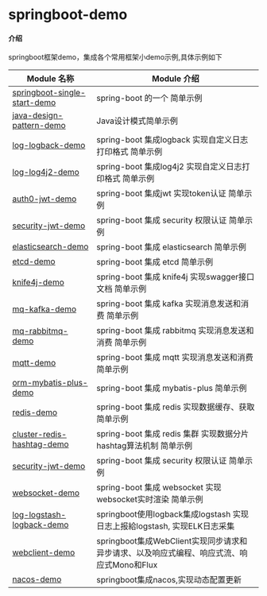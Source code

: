 # springboot-demo

#### 介绍

springboot框架demo，集成各个常用框架小demo示例,具体示例如下

| Module 名称                                                             | Module 介绍                                                  |
|-----------------------------------------------------------------------|------------------------------------------------------------|
| [springboot-single-start-demo](./springboot-single-start-demo)        | spring-boot 的一个 简单示例                                       |
| [java-design-pattern-demo](./java-design-pattern-demo)                | Java设计模式简单示例                                               |
| [log-logback-demo](./springboot-log-logback-demo)                     | spring-boot 集成logback 实现自定义日志打印格式 简单示例                     |
| [log-log4j2-demo](./springboot-log-log4j2-demo)                       | spring-boot 集成log4j2 实现自定义日志打印格式 简单示例                      |
| [auth0-jwt-demo](./springboot-auth0-jwt-demo)                         | spring-boot 集成jwt 实现token认证 简单示例                           |
| [security-jwt-demo](./springboot-security-jwt-demo)                   | spring-boot 集成 security 权限认证 简单示例                          |
| [elasticsearch-demo](./springboot-elasticsearch-rest-client-demo)     | spring-boot 集成 elasticsearch 简单示例                          |
| [etcd-demo](./springboot-etcd-demo)                                   | spring-boot 集成 etcd 简单示例                                   |
| [knife4j-demo](./springboot-knife4j-demo)                             | spring-boot 集成 knife4j 实现swagger接口文档 简单示例                  |
| [mq-kafka-demo](./springboot-mq-kafka-demo)                           | spring-boot 集成 kafka 实现消息发送和消费 简单示例                        |
| [mq-rabbitmq-demo](./springboot-mq-rabbitmq-demo)                     | spring-boot 集成 rabbitmq 实现消息发送和消费 简单示例                     |
| [mqtt-demo](./springboot-mqtt-demo)                                   | spring-boot 集成 mqtt 实现消息发送和消费 简单示例                         |
| [orm-mybatis-plus-demo](./springboot-orm-mybatis-plus-demo)           | spring-boot 集成 mybatis-plus 简单示例                           |
| [redis-demo](./springboot-redis-demo)                                 | spring-boot 集成 redis 实现数据缓存、获取 简单示例                        |
| [cluster-redis-hashtag-demo](./springboot-cluster-redis-hashtag-demo) | spring-boot 集成 redis 集群 实现数据分片hashtag算法机制 简单示例             |
| [security-jwt-demo](./springboot-security-jwt-demo)                   | spring-boot 集成 security 权限认证 简单示例                          |
| [websocket-demo](./springboot-websocket-demo)                         | spring-boot 集成 websocket 实现websocket实时渲染 简单示例              |
| [log-logstash-logback-demo](./springboot-log-logstash-logback-demo)   | springboot使用logback集成logstash 实现日志上报給logstash, 实现ELK日志采集   |
| [webclient-demo](./springboot-webclient-demo)                         | springboot集成WebClient实现同步请求和异步请求、以及响应式编程、响应式流、响应式Mono和Flux |
| [nacos-demo](./springboot-nacos-demo)                                 | springboot集成nacos,实现动态配置更新                                 |

